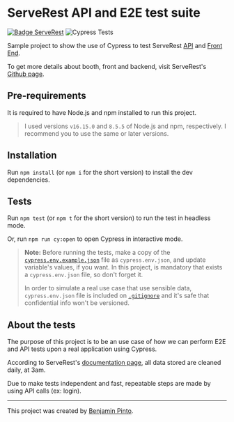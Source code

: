 # ServeRest API and E2E test suite

[![Badge ServeRest](https://img.shields.io/badge/API-ServeRest-green)](https://github.com/ServeRest/ServeRest/) ![Cypress Tests](https://github.com/benjaminpinto/ServerRestTest/workflows/main.yml/badge.svg?event=push)

Sample project to show the use of Cypress to test ServeRest [API](https://serverest.dev/) and [Front End](https://front.serverest.dev/).

To get more details about booth, front and backend, visit ServeRest's [Github page](https://github.com/ServeRest).

## Pre-requirements

It is required to have Node.js and npm installed to run this project.

> I used versions `v16.15.0` and `8.5.5` of Node.js and npm, respectively. I recommend you to use the same or later versions.

## Installation

Run `npm install` (or `npm i` for the short version) to install the dev dependencies.

## Tests

Run `npm test` (or `npm t` for the short version) to run the test in headless mode.

Or, run `npm run cy:open` to open Cypress in interactive mode.

> **Note:** Before running the tests, make a copy of the [`cypress.env.example.json`](./cypress.env.example.json) file as `cypress.env.json`, and update variable's values, if you want. In this project, is mandatory that exists a `cypress.env.json` file, so don't forget it.
>
> In order to simulate a real use case that use sensible data, `cypress.env.json` file is included on [`.gitignore`](./.gitignore) and it's safe that confidential info won't be versioned.

## About the tests

The purpose of this project is to be an use case of how we can perform E2E and API tests upon a real application using Cypress.

According to ServeRest's [documentation page](https://github.com/ServeRest/ServeRest#online), all data stored are cleaned daily, at 3am.

Due to make tests independent and fast, repeatable steps are made by using API calls (ex: login).

---

This project was created by [Benjamin Pinto](https://www.linkedin.com/in/benjamin-pinto/).
